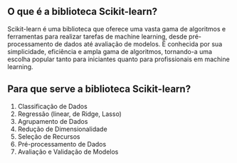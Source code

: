 ## O que é a biblioteca Scikit-learn?
Scikit-learn é uma biblioteca que oferece uma vasta gama de algoritmos e ferramentas para realizar tarefas de machine learning, desde pré-processamento de dados até avaliação de modelos. 
É conhecida por sua simplicidade, eficiência e ampla gama de algoritmos, tornando-a uma escolha popular tanto para iniciantes quanto para profissionais em machine learning.

## Para que serve a biblioteca Scikit-learn?
1. Classificação de Dados
2. Regressão (linear, de Ridge, Lasso)
3. Agrupamento de Dados
4. Redução de Dimensionalidade
5. Seleção de Recursos
6. Pré-processamento de Dados
7. Avaliação e Validação de Modelos

